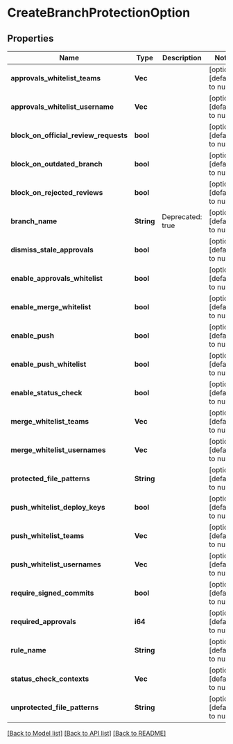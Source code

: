 # CreateBranchProtectionOption

## Properties
Name | Type | Description | Notes
------------ | ------------- | ------------- | -------------
**approvals_whitelist_teams** | **Vec<String>** |  | [optional] [default to null]
**approvals_whitelist_username** | **Vec<String>** |  | [optional] [default to null]
**block_on_official_review_requests** | **bool** |  | [optional] [default to null]
**block_on_outdated_branch** | **bool** |  | [optional] [default to null]
**block_on_rejected_reviews** | **bool** |  | [optional] [default to null]
**branch_name** | **String** | Deprecated: true | [optional] [default to null]
**dismiss_stale_approvals** | **bool** |  | [optional] [default to null]
**enable_approvals_whitelist** | **bool** |  | [optional] [default to null]
**enable_merge_whitelist** | **bool** |  | [optional] [default to null]
**enable_push** | **bool** |  | [optional] [default to null]
**enable_push_whitelist** | **bool** |  | [optional] [default to null]
**enable_status_check** | **bool** |  | [optional] [default to null]
**merge_whitelist_teams** | **Vec<String>** |  | [optional] [default to null]
**merge_whitelist_usernames** | **Vec<String>** |  | [optional] [default to null]
**protected_file_patterns** | **String** |  | [optional] [default to null]
**push_whitelist_deploy_keys** | **bool** |  | [optional] [default to null]
**push_whitelist_teams** | **Vec<String>** |  | [optional] [default to null]
**push_whitelist_usernames** | **Vec<String>** |  | [optional] [default to null]
**require_signed_commits** | **bool** |  | [optional] [default to null]
**required_approvals** | **i64** |  | [optional] [default to null]
**rule_name** | **String** |  | [optional] [default to null]
**status_check_contexts** | **Vec<String>** |  | [optional] [default to null]
**unprotected_file_patterns** | **String** |  | [optional] [default to null]

[[Back to Model list]](../README.md#documentation-for-models) [[Back to API list]](../README.md#documentation-for-api-endpoints) [[Back to README]](../README.md)


